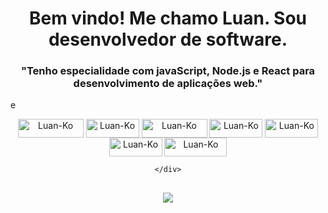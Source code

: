 <h1 align="center">Bem vindo! Me chamo Luan. Sou desenvolvedor de software.</h1>


<h3 align="center">"Tenho especialidade com javaScript, Node.js e React para desenvolvimento de aplicações web."</h3>

e

  <div align="center" style="flex-basis: 48%;">
    <img align="center" alt="Luan-Ko" height="30" width="105" src="https://img.shields.io/badge/JavaScript-F7DF1E?style=for-the-badge&logo=javascript&logoColor=black">
    <img align="center" alt="Luan-Ko" height="30" width="85" src="https://img.shields.io/badge/Node.js-43853D?style=for-the-badge&logo=node.js&logoColor=white">
    <img align="center" alt="Luan-Ko" height="30" width="105" src="https://img.shields.io/badge/React_Native-20232A?style=for-the-badge&logo=react&logoColor=61DAFB">
    <img align="center" alt="Luan-Ko" height="30" width="85" src="https://img.shields.io/badge/React-20232A?style=for-the-badge&logo=react&logoColor=61DAFB">
    <img align="center" alt="Luan-Ko" height="30" width="85" src="https://img.shields.io/badge/HTML5-E34F26?style=for-the-badge&logo=html5&logoColor=white">
    <img align="center" alt="Luan-Ko" height="30" width="85" src="https://img.shields.io/badge/CSS3-1572B6?style=for-the-badge&logo=css3&logoColor=white">
    <img align="center" alt="Luan-Ko" height="30" width="100" src="https://img.shields.io/badge/Unity mobile-100000?style=for-the-badge&logo=unity&logoColor=whit">
    
    </div>

  ##
    
  <div> 
  <a href="https://www.linkedin.com/in/luancaetano/" target="_blank"><img src="https://img.shields.io/badge/-LinkedIn-%230077B5?style=for-the-badge&logo=linkedin&logoColor=white" target="_blank"> 
 </div>
    
  

  

